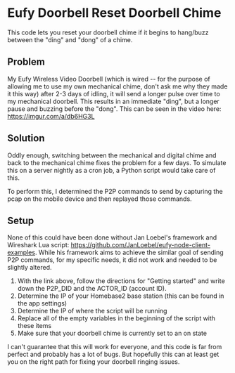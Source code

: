 # Eufy Doorbell Reset Doorbell Chime
This code lets you reset your doorbell chime if it begins to hang/buzz between the "ding" and "dong" of a chime.

## Problem
My Eufy Wireless Video Doorbell (which is wired -- for the purpose of allowing me to use my own mechanical chime, don't ask me why they made it this way) after 2-3 days of idling, it will send a longer pulse over time to my mechanical doorbell. This results in an immediate "ding", but a longer pause and buzzing before the "dong". This can be seen in the video here: https://imgur.com/a/db6HG3L

## Solution
Oddly enough, switching between the mechanical and digital chime and back to the mechanical chime fixes the problem for a few days. To simulate this on a server nightly as a cron job, a Python script would take care of this.

To perform this, I determined the P2P commands to send by capturing the pcap on the mobile device and then replayed those commands.

## Setup

None of this could have been done without Jan Loebel's framework and Wireshark Lua script: https://github.com/JanLoebel/eufy-node-client-examples. While his framework aims to achieve the similar goal of sending P2P commands, for my specific needs, it did not work and needed to be slightly altered.

1. With the link above, follow the directions for "Getting started" and write down the P2P_DID and the ACTOR_ID (account ID).
2. Determine the IP of your Homebase2 base station (this can be found in the app settings)
3. Determine the IP of where the script will be running
4. Replace all of the empty variables in the beginning of the script with these items
5. Make sure that your doorbell chime is currently set to an on state

I can't guarantee that this will work for everyone, and this code is far from perfect and probably has a lot of bugs. But hopefully this can at least get you on the right path for fixing your doorbell ringing issues.
